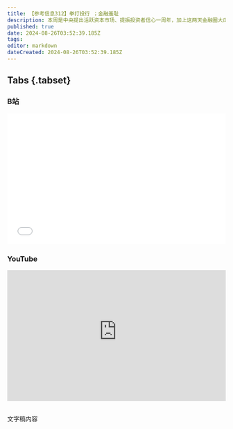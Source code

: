 ```yaml
---
title: 【参考信息312】拳打投行 ；金融羞耻
description: 本周是中央提出活跃资本市场、提振投资者信心一周年，加上这两天金融圈大瓜，于是连夜换了选题。“拳打金融业”的中信建投实习生，昨天有声明说他道歉了，今天又有报道说他否认道歉，看来事情还没完。券商裁员降薪，多家银行也大幅降薪，有的直接对半砍，追回奖金也追到了香港中资金融机构员工。“金融精英论”变成“金融羞耻论”，寒气也高考传递，财经类大学明显遇冷。老胡炒股已经亏到10万了，提振信心依然是难题。
published: true
date: 2024-08-26T03:52:39.185Z
tags: 
editor: markdown
dateCreated: 2024-08-26T03:52:39.185Z
---
```


## Tabs {.tabset}
### B站
<div style="position: relative; padding: 30% 45%;">
<iframe style="position: absolute; width: 100%; height: 100%; left: 0; top: 0;" src="//player.bilibili.com/player.html?&bvid=BV1kW421971v&page=1&as_wide=1&high_quality=1&danmaku=1&autoplay=0" scrolling="no" border="0" frameborder="no" framespacing="0" allowfullscreen="true"></iframe>
</div>

### YouTube
<div style="position: relative; padding: 30% 45%;">
<iframe style="position: absolute; top: 0; left: 0; width: 100%; height: 100%;" src="https://www.youtube-nocookie.com/embed/YouTubeVID" title="YouTube video player" frameborder="0" allow="accelerometer; autoplay; clipboard-write; encrypted-media; gyroscope; picture-in-picture" allowfullscreen></iframe>
</div>

## 

文字稿内容
